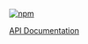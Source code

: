 [![npm](https://img.shields.io/npm/v/@acoustic-content-sdk/utils.svg?style=flat-square)](https://www.npmjs.com/package/@acoustic-content-sdk/utils)

[API Documentation](./markdown/utils.md)

